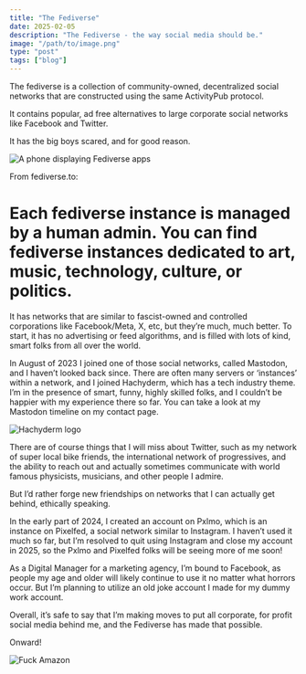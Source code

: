 ```yaml
---
title: "The Fediverse"
date: 2025-02-05
description: "The Fediverse - the way social media should be."
image: "/path/to/image.png"
type: "post"
tags: ["blog"]
---
```


The fediverse is a collection of community-owned, decentralized social networks that are constructed using the same ActivityPub protocol.

It contains popular, ad free alternatives to large corporate social networks like Facebook and Twitter.

It has the big boys scared, and for good reason.

![A phone displaying Fediverse apps](/posts/thefediverse/fediverse.jpg)

From fediverse.to: 
# Each fediverse instance is managed by a human admin. You can find fediverse instances dedicated to art, music, technology, culture, or politics.

It has networks that are similar to fascist-owned and controlled corporations like Facebook/Meta, X, etc, but they’re much, much better. To start, it has no advertising or feed algorithms, and is filled with lots of kind, smart folks from all over the world.

In August of 2023 I joined one of those social networks, called Mastodon, and I haven’t looked back since. There are often many servers or ‘instances’ within a network, and I joined Hachyderm, which has a tech industry theme. I’m in the presence of smart, funny, highly skilled folks, and I couldn’t be happier with my experience there so far. You can take a look at my Mastodon timeline on my contact page.

![Hachyderm logo](/posts/thefediverse/hachyderm-logo.png)


There are of course things that I will miss about Twitter, such as my network of super local bike friends, the international network of progressives, and the ability to reach out and actually sometimes communicate with world famous physicists, musicians, and other people I admire. 

But I’d rather forge new friendships on networks that I can actually get behind, ethically speaking. 

In the early part of 2024, I created an account on Pxlmo, which is an instance on Pixelfed, a social network similar to Instagram. I haven’t used it much so far, but I’m resolved to quit using Instagram and close my account in 2025, so the Pxlmo and Pixelfed folks will be seeing more of me soon! 

As a Digital Manager for a marketing agency, I’m bound to Facebook, as people my age and older will likely continue to use it no matter what horrors occur. But I’m planning to utilize an old joke account I made for my dummy work account. 

Overall, it’s safe to say that I’m making moves to put all corporate, for profit social media behind me, and the Fediverse has made that possible. 

Onward! 

![Fuck Amazon](/posts/thefediverse/global-switch-day.png)

